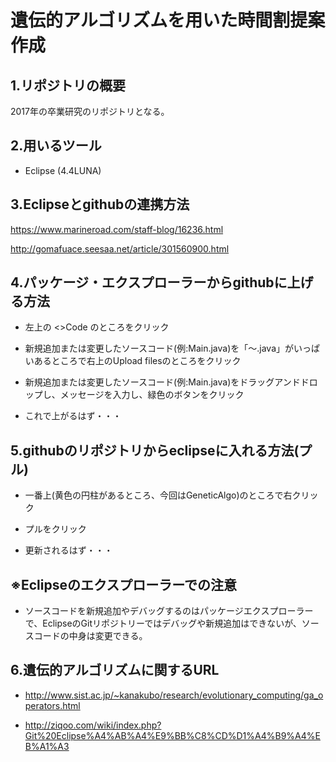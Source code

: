 # 遺伝的アルゴリズムを用いた時間割提案作成

## 1.リポジトリの概要

2017年の卒業研究のリポジトリとなる。

## 2.用いるツール

- Eclipse (4.4LUNA)

## 3.Eclipseとgithubの連携方法

https://www.marineroad.com/staff-blog/16236.html

http://gomafuace.seesaa.net/article/301560900.html

## 4.パッケージ・エクスプローラーからgithubに上げる方法

- 左上の <>Code のところをクリック

- 新規追加または変更したソースコード(例:Main.java)を「～.java」がいっぱいあるところで右上のUpload filesのところをクリック

- 新規追加または変更したソースコード(例:Main.java)をドラッグアンドドロップし、メッセージを入力し、緑色のボタンをクリック

- これで上がるはず・・・

## 5.githubのリポジトリからeclipseに入れる方法(プル)

- 一番上(黄色の円柱があるところ、今回はGeneticAlgo)のところで右クリック

- プルをクリック

- 更新されるはず・・・

## ※Eclipseのエクスプローラーでの注意

- ソースコードを新規追加やデバッグするのはパッケージエクスプローラーで、EclipseのGitリポジトリーではデバッグや新規追加はできないが、ソースコードの中身は変更できる。

## 6.遺伝的アルゴリズムに関するURL

- http://www.sist.ac.jp/~kanakubo/research/evolutionary_computing/ga_operators.html

- http://ziqoo.com/wiki/index.php?Git%20Eclipse%A4%AB%A4%E9%BB%C8%CD%D1%A4%B9%A4%EB%A1%A3
